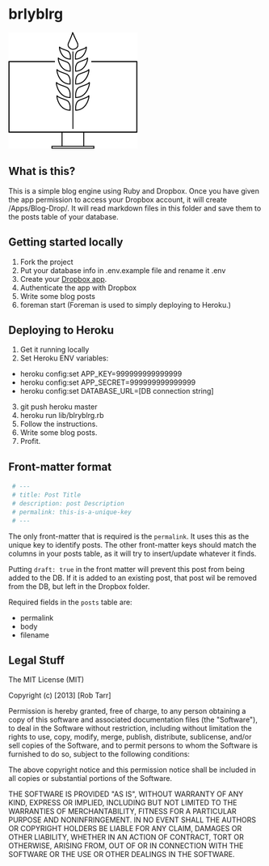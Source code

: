 # brlyblrg
![brlyblrg logo](docs/img/brlyblrg-logo.png "brlyblrg logo")


## What is this?
This is a simple blog engine using Ruby and Dropbox. Once you have given the app permission to access your Dropbox account, it will create /Apps/Blog-Drop/. It will read markdown files in this folder and save them to the posts table of your database.


## Getting started locally
1. Fork the project
2. Put your database info in .env.example file and rename it .env
3. Create your [Dropbox app](docs/CreateDropboxApp.pdf).
3. Authenticate the app with Dropbox
4. Write some blog posts
5. foreman start (Foreman is used to simply deploying to Heroku.)


## Deploying to Heroku
1. Get it running locally
2. Set Heroku ENV variables:
  - heroku config:set APP_KEY=999999999999999
  - heroku config:set APP_SECRET=999999999999999
  - heroku config:set DATABASE_URL=[DB connection string]
3. git push heroku master
4. heroku run lib/blryblrg.rb
5. Follow the instructions.
6. Write some blog posts.
7. Profit.


## Front-matter format
```YAML
 # ---
 # title: Post Title
 # description: post Description
 # permalink: this-is-a-unique-key
 # ---
```
The only front-matter that is required is the `permalink`. It uses this as the unique key to identify posts. The other front-matter keys should match the columns in your posts table, as it will try to insert/update whatever it finds.

Putting `draft: true` in the front matter will prevent this post from being added to the DB. If it is added to an existing post, that post wil be removed from the DB, but left in the Dropbox folder.

Required fields in the `posts` table are:

- permalink
- body
- filename


## Legal Stuff
The MIT License (MIT)

Copyright (c) [2013] [Rob Tarr]

Permission is hereby granted, free of charge, to any person obtaining a copy of
this software and associated documentation files (the "Software"), to deal in
the Software without restriction, including without limitation the rights to
use, copy, modify, merge, publish, distribute, sublicense, and/or sell copies of
the Software, and to permit persons to whom the Software is furnished to do so,
subject to the following conditions:

The above copyright notice and this permission notice shall be included in all
copies or substantial portions of the Software.

THE SOFTWARE IS PROVIDED "AS IS", WITHOUT WARRANTY OF ANY KIND, EXPRESS OR
IMPLIED, INCLUDING BUT NOT LIMITED TO THE WARRANTIES OF MERCHANTABILITY, FITNESS
FOR A PARTICULAR PURPOSE AND NONINFRINGEMENT. IN NO EVENT SHALL THE AUTHORS OR
COPYRIGHT HOLDERS BE LIABLE FOR ANY CLAIM, DAMAGES OR OTHER LIABILITY, WHETHER
IN AN ACTION OF CONTRACT, TORT OR OTHERWISE, ARISING FROM, OUT OF OR IN
CONNECTION WITH THE SOFTWARE OR THE USE OR OTHER DEALINGS IN THE SOFTWARE.